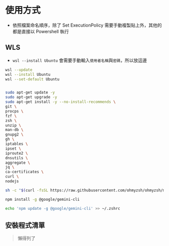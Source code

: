 # 使用方式

- 依照檔案命名順序，除了 Set ExecutionPolicy 需要手動複製貼上外，其他的都是直接以 Powershell 執行

## WLS

- `wsl --install Ubuntu` 會需要手動輸入`使用者名稱`與`密碼`，所以放這邊

```bash
wsl --update
wsl --install Ubuntu
wsl --set-default Ubuntu
```

```bash

sudo apt-get update -y
sudo apt-get upgrade -y
sudo apt-get install -y --no-install-recommends \
git \
procps \
fzf \
zsh \
unzip \
man-db \
gnupg2 \
gh \
iptables \
ipset \
iproute2 \
dnsutils \
aggregate \
jq \
ca-certificates \
curl \
nodejs

sh -c "$(curl -fsSL https://raw.githubusercontent.com/ohmyzsh/ohmyzsh/master/tools/install.sh)" "" --unattended

npm install -g @google/gemini-cli

echo 'npm update -g @google/gemini-cli' >> ~/.zshrc
```

## 安裝程式清單

> 懶得列了
